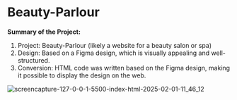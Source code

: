 # Beauty-Parlour
<b>Summary of the Project:</b><br>
1. Project: Beauty-Parlour (likely a website for a beauty salon or spa)<br>
2. Design: Based on a Figma design, which is visually appealing and well-structured.<br>
3. Conversion: HTML code was written based on the Figma design, making it possible to display the design on the web.<br>


![screencapture-127-0-0-1-5500-index-html-2025-02-01-11_46_12](https://github.com/user-attachments/assets/43cb93eb-1239-45ac-995b-4988f3216bf5)

